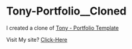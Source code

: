 # Tony-Portfolio__Cloned

I created a clone of [Tony - Portfolio Template](https://www.pxdraft.com/themeforest/tony/index-01.html#)

Visit My site? [Click-Here](https://omof.github.io/Tony-Portfolio__Cloned/)
